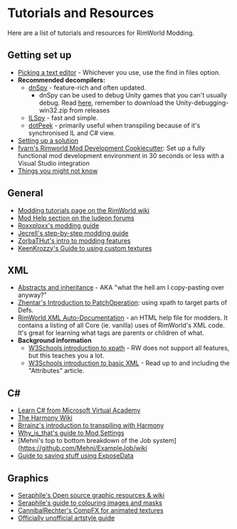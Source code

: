 # Tutorials and Resources

Here are a list of tutorials and resources for RimWorld Modding.

## Getting set up

- [Picking a text editor](texteditor) - Whichever you use, use the find in files option.
- **Recommended decompilers:**
  - [dnSpy](https://github.com/0xd4d/dnSpy/releases) - feature-rich and often updated.
    - dnSpy can be used to debug Unity games that you can't usually debug. Read [here](https://github.com/0xd4d/dnSpy/wiki/Debugging-Unity-Games), remember to download the Unity-debugging-win32.zip from releases
  - [ILSpy](https://github.com/Zhentar/ILSpy/releases) - fast and simple.
  - [dotPeek](https://www.jetbrains.com/decompiler/download/) - primarily useful when transpiling because of it's synchronised IL and C# view.
- [Setting up a solution](http://rimworldwiki.com/wiki/Modding_Tutorials/Setting_up_a_solution)
- [fyarn's Rimworld Mod Development Cookiecutter](https://ludeon.com/forums/index.php?topic=39038): Set up a fully functional mod development environment in 30 seconds or less with a Visual Studio integration
- [Things you might not know](nobodyreadsthereadme)

## General

- [Modding tutorials page on the RimWorld wiki](http://rimworldwiki.com/wiki/Modding_Tutorials)
- [Mod Help section on the ludeon forums](https://ludeon.com/forums/index.php?board=14.0)
- [Roxxploxx's modding guide](https://github.com/roxxploxx/RimWorldModGuide/wiki)
- [Jecrell's step-by-step modding guide](https://ludeon.com/forums/index.php?topic=33219.msg338626#msg338626)
- [ZorbaTHut's intro to modding features](https://ludeon.com/forums/index.php?topic=32735.0)
- [KeenKrozzy's Guide to using custom textures](https://www.youtube.com/watch?v=zqXbHso6TfU)

## XML

- [Abstracts and inheritance](abstracts) - AKA "what the hell am I copy-pasting over anyway?"
- [Zhentar's Introduction to PatchOperation](https://gist.github.com/Zhentar/4a1b71cea45b9337f70b30a21d868782): using xpath to target parts of Defs.
- [RimWorld XML Auto-Documentation](https://ludeon.com/forums/index.php?topic=21440.0) - an HTML help file for modders. It contains a listing of all Core (ie. vanilla) uses of RimWorld's XML code.  It's great for learning what tags are parents or children of what.
- **Background information**
  - [W3Schools introduction to xpath](https://www.w3schools.com/xml/xpath_intro.asp) - RW does not support all features, but this teaches you a lot.
  - [W3Schools introduction to basic XML](https://www.w3schools.com/xml/) - Read up to and including the "Attributes" article.

## C&#35;

- [Learn C# from Microsoft Virtual Academy](https://mva.microsoft.com/en-us/training-courses/c-fundamentals-for-absolute-beginners-16169)
- [The Harmony Wiki](https://github.com/pardeike/Harmony/wiki/)
- [Brrainz's introduction to transpiling with Harmony](https://gist.github.com/pardeike/c02e29f9e030e6a016422ca8a89eefc9)
- [Why_is_that's guide to Mod Settings](https://github.com/AaronCRobinson/SettingsHelper/wiki)
- [Mehni's top to bottom breakdown of the Job system](https://github.com/Mehni/ExampleJob/wiki
- [Guide to saving stuff using ExposeData](saving-guide)

## Graphics

- [Seraphile's Open source graphic resources & wiki](https://github.com/seraphile/rimshare/)
- [Seraphile's guide to colouring images and masks](https://github.com/seraphile/rimshare/wiki/Colouring-in-Images)
- [CannibalRechter's CompFX for animated textures](https://ludeon.com/forums/index.php?topic=35895.0)
- [Officially unofficial artstyle guide](artstyle)